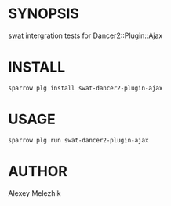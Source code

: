 # SYNOPSIS

[swat](https://github.com/melezhik/swat) intergration tests for Dancer2::Plugin::Ajax

# INSTALL

    sparrow plg install swat-dancer2-plugin-ajax

# USAGE

    sparrow plg run swat-dancer2-plugin-ajax

# AUTHOR

Alexey Melezhik


